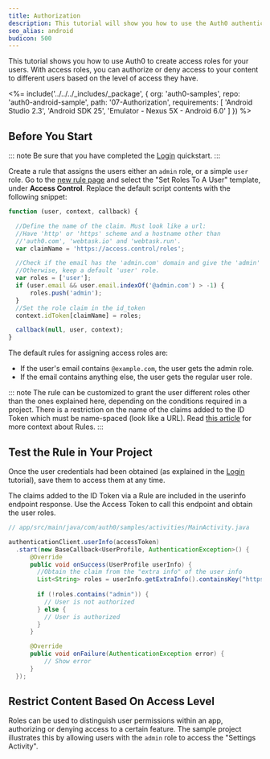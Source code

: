 ```yaml
---
title: Authorization
description: This tutorial will show you how to use the Auth0 authentication API in your Android project to create a custom login screen.
seo_alias: android
budicon: 500
---
```


This tutorial shows you how to use Auth0 to create access roles for your users. With access roles, you can authorize or deny access to your content to different users based on the level of access they have.

<%= include('../../../_includes/_package', {
  org: 'auth0-samples',
  repo: 'auth0-android-sample',
  path: '07-Authorization',
  requirements: [
    'Android Studio 2.3',
    'Android SDK 25',
    'Emulator - Nexus 5X - Android 6.0'
  ]
}) %>

## Before You Start

::: note
Be sure that you have completed the [Login](/quickstart/native/android/00-login) quickstart.
:::

Create a rule that assigns the users either an `admin` role, or a simple `user` role. Go to the [new rule page](${manage_url}/#/rules/new) and select the "Set Roles To A User" template, under **Access Control**. Replace the default script contents with the following snippet:

```js
function (user, context, callback) {

  //Define the name of the claim. Must look like a url:
  //Have 'http' or 'https' scheme and a hostname other than
  //'auth0.com', 'webtask.io' and 'webtask.run'.
  var claimName = 'https://access.control/roles';

  //Check if the email has the 'admin.com' domain and give the 'admin' role.
  //Otherwise, keep a default 'user' role.
  var roles = ['user'];
  if (user.email && user.email.indexOf('@admin.com') > -1) {
      roles.push('admin');
  }
  //Set the role claim in the id_token
  context.idToken[claimName] = roles;

  callback(null, user, context);
}
```

The default rules for assigning access roles are:
* If the user's email contains `@example.com`, the user gets the admin role.
* If the email contains anything else, the user gets the regular user role.

::: note
The rule can be customized to grant the user different roles other than the ones explained here, depending on the conditions required in a project. There is a restriction on the name of the claims added to the ID Token which must be name-spaced (look like a URL). Read [this article](/rules/current#hello-world) for more context about Rules.
:::


## Test the Rule in Your Project

Once the user credentials had been obtained (as explained in the [Login](/quickstart/native/android/00-login) tutorial), save them to access them at any time.

The claims added to the ID Token via a Rule are included in the userinfo endpoint response. Use the Access Token to call this endpoint and obtain the user roles.

```java
// app/src/main/java/com/auth0/samples/activities/MainActivity.java

authenticationClient.userInfo(accessToken)
  .start(new BaseCallback<UserProfile, AuthenticationException>() {
      @Override
      public void onSuccess(UserProfile userInfo) {
        //Obtain the claim from the "extra info" of the user info
        List<String> roles = userInfo.getExtraInfo().containsKey("https://access.control/roles") ? (List<String>) userInfo.getExtraInfo().get("https://access.control/roles") : Collections.<String>emptyList();
        
        if (!roles.contains("admin")) {
          // User is not authorized
        } else {
          // User is authorized  
        }
      }

      @Override
      public void onFailure(AuthenticationException error) {
          // Show error
      }
  });
```

## Restrict Content Based On Access Level

Roles can be used to distinguish user permissions within an app, authorizing or denying access to a certain feature. The sample project illustrates this by allowing users with the `admin` role to access the "Settings Activity".
